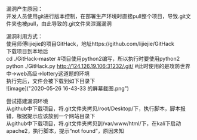 漏洞产生原因：  
开发人员使用git进行版本控制，在部署生产环境时直接pull整个项目，导致.git文件夹也被pull，由此导致的.git文件夹泄漏漏洞  

漏洞利用方式：  
使用师傅lijiejie的项目GitHack，地址https://github.com/lijiejie/GitHack  
下载项目到本地后  
cd ./GitHack-master  #项目使用python2编写，所以执行时要使用python2  
python ./GitHack.py http://124.126.19.106:31232/.git/  #此时使用的是攻防世界中->web高级->lottery这道题的环境  
执行完后，文件会被下载到如下目录下  
![image]("2020-05-26 16-43-33 的屏幕截图.png")  

尝试搭建漏洞环境  
从github中下载项目，将.git文件夹拷贝/root/Desktop/下，执行脚本，脚本报错，根据提示应该放到一个网站目录下  
从github中下载项目，将.git文件夹拷贝到/var/www/html/下，在kali下启动apache2，执行脚本，提示“not found”，原因未知  
